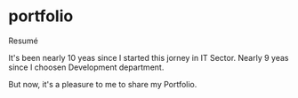 # portfolio
Resumé

It's been nearly 10 yeas since I started this jorney in IT Sector.
Nearly 9 yeas since I choosen Development department. 

But now, it's a pleasure to me to share my Portfolio.